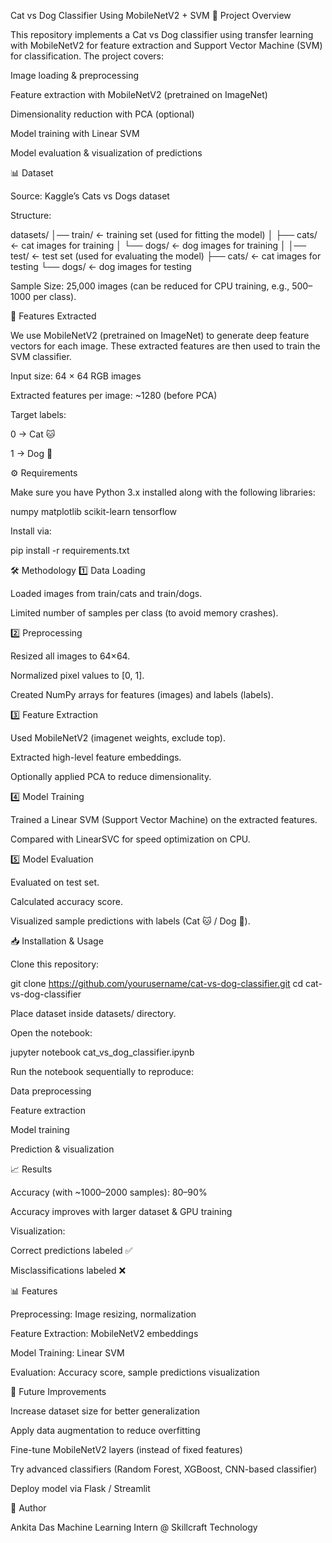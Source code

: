 Cat vs Dog Classifier Using MobileNetV2 + SVM
📌 Project Overview

This repository implements a Cat vs Dog classifier using transfer learning with MobileNetV2 for feature extraction and Support Vector Machine (SVM) for classification.
The project covers:

Image loading & preprocessing

Feature extraction with MobileNetV2 (pretrained on ImageNet)

Dimensionality reduction with PCA (optional)

Model training with Linear SVM

Model evaluation & visualization of predictions

📊 Dataset

Source: Kaggle’s Cats vs Dogs dataset

Structure:

datasets/
│── train/          ← training set (used for fitting the model)
│   ├── cats/       ← cat images for training
│   └── dogs/       ← dog images for training
│
│── test/           ← test set (used for evaluating the model)
    ├── cats/       ← cat images for testing
    └── dogs/       ← dog images for testing

Sample Size: 25,000 images (can be reduced for CPU training, e.g., 500–1000 per class).

🧮 Features Extracted

We use MobileNetV2 (pretrained on ImageNet) to generate deep feature vectors for each image.
These extracted features are then used to train the SVM classifier.

Input size: 64 × 64 RGB images

Extracted features per image: ~1280 (before PCA)

Target labels:

0 → Cat 🐱

1 → Dog 🐶

⚙️ Requirements

Make sure you have Python 3.x installed along with the following libraries:

numpy
matplotlib
scikit-learn
tensorflow


Install via:

pip install -r requirements.txt

🛠 Methodology
1️⃣ Data Loading

Loaded images from train/cats and train/dogs.

Limited number of samples per class (to avoid memory crashes).

2️⃣ Preprocessing

Resized all images to 64×64.

Normalized pixel values to [0, 1].

Created NumPy arrays for features (images) and labels (labels).

3️⃣ Feature Extraction

Used MobileNetV2 (imagenet weights, exclude top).

Extracted high-level feature embeddings.

Optionally applied PCA to reduce dimensionality.

4️⃣ Model Training

Trained a Linear SVM (Support Vector Machine) on the extracted features.

Compared with LinearSVC for speed optimization on CPU.

5️⃣ Model Evaluation

Evaluated on test set.

Calculated accuracy score.

Visualized sample predictions with labels (Cat 🐱 / Dog 🐶).

📥 Installation & Usage

Clone this repository:

git clone https://github.com/yourusername/cat-vs-dog-classifier.git
cd cat-vs-dog-classifier


Place dataset inside datasets/ directory.

Open the notebook:

jupyter notebook cat_vs_dog_classifier.ipynb


Run the notebook sequentially to reproduce:

Data preprocessing

Feature extraction

Model training

Prediction & visualization

📈 Results

Accuracy (with ~1000–2000 samples): 80–90%

Accuracy improves with larger dataset & GPU training

Visualization:

Correct predictions labeled ✅

Misclassifications labeled ❌

📊 Features

Preprocessing: Image resizing, normalization

Feature Extraction: MobileNetV2 embeddings

Model Training: Linear SVM

Evaluation: Accuracy score, sample predictions visualization

🔮 Future Improvements

Increase dataset size for better generalization

Apply data augmentation to reduce overfitting

Fine-tune MobileNetV2 layers (instead of fixed features)

Try advanced classifiers (Random Forest, XGBoost, CNN-based classifier)

Deploy model via Flask / Streamlit

👤 Author

Ankita Das
Machine Learning Intern @ Skillcraft Technology